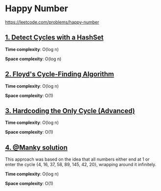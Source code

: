 # Happy Number

https://leetcode.com/problems/happy-number

## [1. Detect Cycles with a HashSet](des1)
**Time complexity**: O(log n)

**Space complexity**: O(log n)

## [2. Floyd's Cycle-Finding Algorithm](des2)
**Time complexity**: O(log n)

**Space complexity**: O(1)

## [3. Hardcoding the Only Cycle (Advanced)](des3)
**Time complexity**: O(log n)

**Space complexity**: O(1)

## [4. @Manky  solution](des4)

This approach was based on the idea that all numbers either end at 1 or enter the cycle {4, 16, 37, 58, 89, 145, 42, 20}, wrapping around it infinitely.

**Time complexity**: O(log n)

**Space complexity**: O(1)